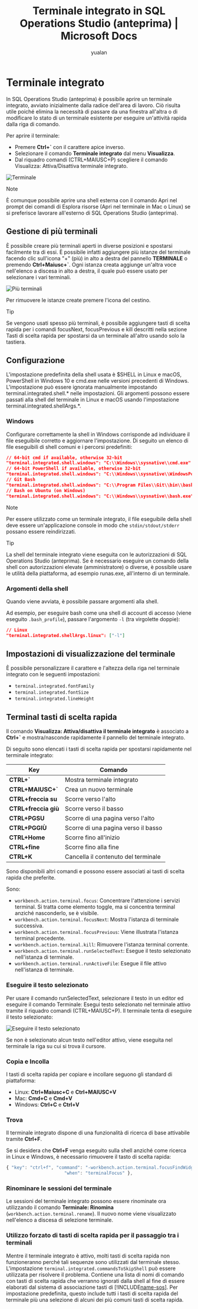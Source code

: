 ﻿---
title: Terminale integrato in SQL Operations Studio (anteprima) | Microsoft Docs
description: Scopri il terminale integrato in SQL Operations Studio (anteprima).
ms.custom: tools|sos
ms.date: 11/15/2017
ms.prod: sql
ms.reviewer: alayu; erickang; sstein
ms.suite: sql
ms.prod_service: sql-tools
ms.component: sos
ms.tgt_pltfrm: ''
ms.topic: conceptual
author: yualan
ms.author: alayu
manager: craigg
ms.openlocfilehash: e33468679c7c499c4f55d25cff2ac816c051e272
ms.sourcegitcommit: 2ddc0bfb3ce2f2b160e3638f1c2c237a898263f4
ms.translationtype: MT
ms.contentlocale: it-IT
ms.lasthandoff: 05/03/2018
---
# <a name="integrated-terminal"></a>Terminale integrato

In SQL Operations Studio (anteprima) è possibile aprire un terminale integrato, avviato inizialmente dalla radice dell'area di lavoro. Ciò risulta utile poiché elimina la necessità di passare da una finestra all'altra o di modificare lo stato di un terminale esistente per eseguire un'attività rapida dalla riga di comando.

Per aprire il terminale:

* Premere **Ctrl+`** con il carattere apice inverso.
* Selezionare il comando **Terminale integrato** dal menu **Visualizza**.
* Dal riquadro comandi (CTRL+MAIUSC+P) scegliere il comando Visualizza: Attiva/Disattiva terminale integrato.

![Terminale](media/integrated-terminal/terminal-screen.png)

> [!NOTE]
> È comunque possibile aprire una shell esterna con il comando Apri nel prompt dei comandi di Esplora risorse (Apri nel terminale in Mac o Linux) se si preferisce lavorare all'esterno di SQL Operations Studio (anteprima).

## <a name="managing-multiple-terminals"></a>Gestione di più terminali

È possibile creare più terminali aperti in diverse posizioni e spostarsi facilmente tra di essi. È possibile infatti aggiungere più istanze del terminale facendo clic sull'icona "+" (più) in alto a destra del pannello **TERMINALE** o premendo **Ctrl+Maiusc+`**. Ogni istanza creata aggiunge un'altra voce nell'elenco a discesa in alto a destra, il quale può essere usato per selezionare i vari terminali.

![Più terminali](media/integrated-terminal/terminal-multiple-instances.png)

Per rimuovere le istanze create premere l'icona del cestino.

> [!TIP]
> Se vengono usati spesso più terminali, è possibile aggiungere tasti di scelta rapida per i comandi focusNext, focusPrevious e kill descritti nella sezione Tasti di scelta rapida per spostarsi da un terminale all'altro usando solo la tastiera.

## <a name="configuration"></a>Configurazione

L'impostazione predefinita della shell usata è $SHELL in Linux e macOS, PowerShell in Windows 10 e cmd.exe nelle versioni precedenti di Windows. L'impostazione può essere ignorata manualmente impostando terminal.integrated.shell.* nelle impostazioni. Gli argomenti possono essere passati alla shell del terminale in Linux e macOS usando l'impostazione terminal.integrated.shellArgs.*.

### <a name="windows"></a>Windows

Configurare correttamente la shell in Windows corrisponde ad individuare il file eseguibile corretto e aggiornare l'impostazione. Di seguito un elenco di file eseguibili di shell comuni e i percorsi predefiniti:

```json
// 64-bit cmd if available, otherwise 32-bit
"terminal.integrated.shell.windows": "C:\\Windows\\sysnative\\cmd.exe"
// 64-bit PowerShell if available, otherwise 32-bit
"terminal.integrated.shell.windows": "C:\\Windows\\sysnative\\WindowsPowerShell\\v1.0\\powershell.exe"
// Git Bash
"terminal.integrated.shell.windows": "C:\\Program Files\\Git\\bin\\bash.exe"
// Bash on Ubuntu (on Windows)
"terminal.integrated.shell.windows": "C:\\Windows\\sysnative\\bash.exe"
```

> [!NOTE]
> Per essere utilizzato come un terminale integrato, il file eseguibile della shell deve essere un'applicazione console in modo che `stdin/stdout/stderr` possano essere reindirizzati.

> [!TIP]
> La shell del terminale integrato viene eseguita con le autorizzazioni di SQL Operations Studio (anteprima). Se è necessario eseguire un comando della shell con autorizzazioni elevate (amministratore) o diverse, è possibile usare le utilità della piattaforma, ad esempio runas.exe, all'interno di un terminale.

### <a name="shell-arguments"></a>Argomenti della shell

Quando viene avviata, è possibile passare argomenti alla shell.

Ad esempio, per eseguire bash come una shell di account di accesso (viene eseguito `.bash_profile`), passare l'argomento `-l` (tra virgolette doppie):

```json
// Linux
"terminal.integrated.shellArgs.linux": ["-l"]
```

## <a name="terminal-display-settings"></a>Impostazioni di visualizzazione del terminale

È possibile personalizzare il carattere e l'altezza della riga nel terminale integrato con le seguenti impostazioni:

* `terminal.integrated.fontFamily`
* `terminal.integrated.fontSize`
* `terminal.integrated.lineHeight`

## <a id="key-bindings"></a>Terminal tasti di scelta rapida

Il comando **Visualizza: Attiva/disattiva il terminale integrato** è associato a **Ctrl+`** e mostra/nasconde rapidamente il pannello del terminale integrato.

Di seguito sono elencati i tasti di scelta rapida per spostarsi rapidamente nel terminale integrato:

Key|Comando
---|---
**CTRL+`**|Mostra terminale integrato
**CTRL+MAIUSC+`**|Crea un nuovo terminale
**CTRL+freccia su**|Scorre verso l'alto
**CTRL+freccia giù**|Scorre verso il basso
**CTRL+PGSU**|Scorre di una pagina verso l'alto
**CTRL+PGGIÙ**|Scorre di una pagina verso il basso
**CTRL+Home**|Scorre fino all'inizio
**CTRL+fine**|Scorre fino alla fine
**CTRL+K**|Cancella il contenuto del terminale

Sono disponibili altri comandi e possono essere associati ai tasti di scelta rapida che preferite.

Sono:

* `workbench.action.terminal.focus`: Concentrare l'attenzione i servizi terminal. Si tratta come elemento toggle, ma si concentra terminal anziché nasconderlo, se è visibile.
* `workbench.action.terminal.focusNext`: Mostra l'istanza di terminale successiva.
* `workbench.action.terminal.focusPrevious`: Viene illustrata l'istanza terminal precedente.
* `workbench.action.terminal.kill`: Rimuovere l'istanza terminal corrente.
* `workbench.action.terminal.runSelectedText`: Esegue il testo selezionato nell'istanza di terminale.
* `workbench.action.terminal.runActiveFile`: Esegue il file attivo nell'istanza di terminale.

### <a name="run-selected-text"></a>Eseguire il testo selezionato

Per usare il comando runSelectedText, selezionare il testo in un editor ed eseguire il comando Terminale: Esegui testo selezionato nel terminale attivo tramite il riquadro comandi (CTRL+MAIUSC+P). Il terminale tenta di eseguire il testo selezionato:

![Eseguire il testo selezionato](media/integrated-terminal/terminal_run_selected.png)

Se non è selezionato alcun testo nell'editor attivo, viene eseguita nel terminale la riga su cui si trova il cursore.

### <a name="copy--paste"></a>Copia e Incolla

I tasti di scelta rapida per copiare e incollare seguono gli standard di piattaforma:

* Linux: **Ctrl+Maiusc+C** e **Ctrl+MAIUSC+V**
* Mac: **Cmd+C** e **Cmd+V**
* Windows: **Ctrl+C** e **Ctrl+V**

### <a name="find"></a>Trova

Il terminale integrato dispone di una funzionalità di ricerca di base attivabile tramite **Ctrl+F**.

Se si desidera che **Ctrl+F** venga eseguito sulla shell anziché come ricerca in Linux e Windows, è necessario rimuovere il tasto di scelta rapida:

```js
{ "key": "ctrl+f", "command": "-workbench.action.terminal.focusFindWidget",
                      "when": "terminalFocus" },
```

### <a name="rename-terminal-sessions"></a>Rinominare le sessioni del terminale

Le sessioni del terminale integrato possono essere rinominate ora utilizzando il comando **Terminale: Rinomina** (`workbench.action.terminal.rename`). Il nuovo nome viene visualizzato nell'elenco a discesa di selezione terminale.

### <a name="forcing-key-bindings-to-pass-through-the-terminal"></a>Utilizzo forzato di tasti di scelta rapida per il passaggio tra i terminali

Mentre il terminale integrato è attivo, molti tasti di scelta rapida non funzioneranno perché tali sequenze sono utilizzati dal terminale stesso. L'impostazione `terminal.integrated.commandsToSkipShell` può essere utilizzata per risolvere il problema. Contiene una lista di nomi di comando con tasti di scelta rapida che verranno ignorati dalla shell al fine di essere elaborati dal sistema di associazione tasti di [!INCLUDE[name-sos](../includes/name-sos-short.md)]. Per impostazione predefinita, questo include tutti i tasti di scelta rapida del terminale più una selezione di alcuni dei più comuni tasti di scelta rapida.
